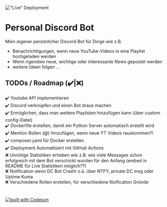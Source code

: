 !["Live" Deployment][github-ci-workflow]
 # Personal Discord Bot

Mein eigener persönlicher Discord Bot für Dinge wie z.B.
- Benachrichtigungen, wenn neue YouTube-Videos in eine Playlist hochgeladen werden
- Wenn irgendwo neue, wichtige oder interessante News gepostet werden
- weitere Ideen folgen ...

## TODOs / Roadmap (✔️|❌)

✔️ Youtube API implementieren <br>
✔️ Discord verknüpfen und einen Bot draus machen <br>
✔️ Ermöglichen, dass man weitere Playlisten hinzufügen kann (über custom config-Datei) <br>
✔️ Dockerfile erstellen, damit ein Python Server automatisch erstellt wird <br>
✔️ Mention Rollen (@) hinzufügen, wenn neue YT Videos rauskommen?! <br>
✔️ composer.yaml für Docker erstellen <br>
✔️ Deployment Automatisiert mit GitHub Actions <br>
❌ Unnötige Statistiken erheben wie z.B. wie viele Messages schon erfolgreich mit dem Bot verschickt wurden für den Anfang (embed in README für Live Statistiken möglich??) <br>
❌ Notification wenn DC Bot Crasht o.ä. über NTFY, private DC msg oder Uptime Kuma <br>
❌ Verschiedene Rollen erstellen, für verschiedene Notfication Gründe

# 
[![built with Codeium](https://codeium.com/badges/main)](https://codeium.com)

[github-ci-workflow]: https://github.com/Piket95/personal-discord-bot/actions/workflows/ci.yml/badge.svg
